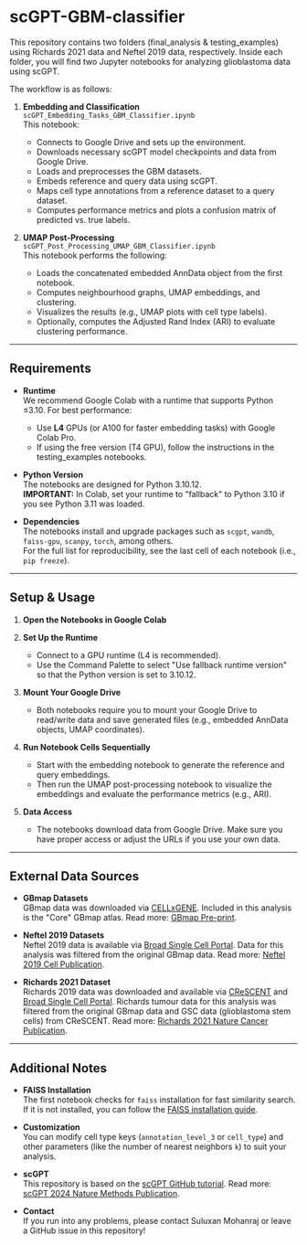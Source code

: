 # scGPT-GBM-classifier

This repository contains two folders (final_analysis & testing_examples) using Richards 2021 data and Neftel 2019 data, respectively. Inside each folder, you will find two Jupyter notebooks for analyzing glioblastoma data using scGPT. 

The workflow is as follows:

1. **Embedding and Classification**  
   `scGPT_Embedding_Tasks_GBM_Classifier.ipynb`  
   This notebook:
   - Connects to Google Drive and sets up the environment.
   - Downloads necessary scGPT model checkpoints and data from Google Drive.
   - Loads and preprocesses the GBM datasets.
   - Embeds reference and query data using scGPT.
   - Maps cell type annotations from a reference dataset to a query dataset.
   - Computes performance metrics and plots a confusion matrix of predicted vs. true labels.

2. **UMAP Post-Processing**  
   `scGPT_Post_Processing_UMAP_GBM_Classifier.ipynb`  
   This notebook performs the following:
   - Loads the concatenated embedded AnnData object from the first notebook.
   - Computes neighbourhood graphs, UMAP embeddings, and clustering.
   - Visualizes the results (e.g., UMAP plots with cell type labels).
   - Optionally, computes the Adjusted Rand Index (ARI) to evaluate clustering performance.

---

## Requirements

- **Runtime**  
  We recommend Google Colab with a runtime that supports Python ≤3.10. For best performance:
  - Use **L4** GPUs (or A100 for faster embedding tasks) with Google Colab Pro.
  - If using the free version (T4 GPU), follow the instructions in the testing_examples notebooks.

- **Python Version**  
  The notebooks are designed for Python 3.10.12.  
  **IMPORTANT:** In Colab, set your runtime to "fallback" to Python 3.10 if you see Python 3.11 was loaded.

- **Dependencies**  
  The notebooks install and upgrade packages such as `scgpt`, `wandb`, `faiss-gpu`, `scanpy`, `torch`, among others.  
  For the full list for reproducibility, see the last cell of each notebook (i.e., `pip freeze`).

---

## Setup & Usage

1. **Open the Notebooks in Google Colab**

2. **Set Up the Runtime**
   - Connect to a GPU runtime (L4 is recommended).
   - Use the Command Palette to select "Use fallback runtime version" so that the Python version is set to 3.10.12.

3. **Mount Your Google Drive**
   - Both notebooks require you to mount your Google Drive to read/write data and save generated files (e.g., embedded AnnData objects, UMAP coordinates).

4. **Run Notebook Cells Sequentially**
   - Start with the embedding notebook to generate the reference and query embeddings.
   - Then run the UMAP post-processing notebook to visualize the embeddings and evaluate the performance metrics (e.g., ARI).

5. **Data Access**
   - The notebooks download data from Google Drive. Make sure you have proper access or adjust the URLs if you use your own data.

---

## External Data Sources

- **GBmap Datasets**  
  GBmap data was downloaded via [CELLxGENE](https://cellxgene.cziscience.com/collections/999f2a15-3d7e-440b-96ae-2c806799c08c). Included in this analysis is the "Core" GBmap atlas. Read more: [GBmap Pre-print](https://doi.org/10.1101/2022.08.27.505439).
  
- **Neftel 2019 Datasets**  
  Neftel 2019 data is available via [Broad Single Cell Portal](https://singlecell.broadinstitute.org/single_cell/study/SCP393). Data for this analysis was filtered from the original GBmap data. Read more: [Neftel 2019 Cell Publication](https://doi.org/10.1016/j.cell.2019.06.024).

- **Richards 2021 Dataset**  
  Richards 2019 data was downloaded and available via [CReSCENT](https://crescent.cloud) and [Broad Single Cell Portal](https://singlecell.broadinstitute.org/single_cell/study/SCP503). Richards tumour data for this analysis was filtered from the original GBmap data and GSC data (glioblastoma stem cells) from CReSCENT. Read more: [Richards 2021 Nature Cancer Publication](https://doi.org/10.1038/s43018-020-00154-9).
---

## Additional Notes

- **FAISS Installation**  
  The first notebook checks for `faiss` installation for fast similarity search. If it is not installed, you can follow the [FAISS installation guide](https://github.com/facebookresearch/faiss/wiki/Installing-Faiss).

- **Customization**  
  You can modify cell type keys (`annotation_level_3` or `cell_type`) and other parameters (like the number of nearest neighbors `k`) to suit your analysis.

- **scGPT**  
  This repository is based on the [scGPT GitHub tutorial](https://github.com/bowang-lab/scGPT/blob/main/tutorials/zero-shot/Tutorial_ZeroShot_Reference_Mapping.ipynb). Read more: [scGPT 2024 Nature Methods Publication](https://doi.org/10.1038/s41592-024-02201-0).

- **Contact**  
  If you run into any problems, please contact Suluxan Mohanraj or leave a GitHub issue in this repository!
